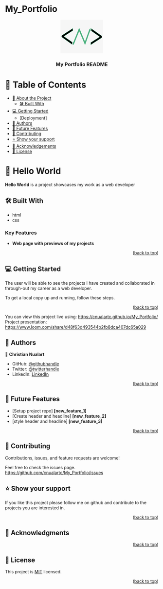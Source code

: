 # My_Portfolio

<a name="readme-top"></a>


<div align="center">
  <img src="./images/my_logo.png" alt="logo" width="140"  height="auto" />
  <br/>

  <h3><b>My Portfolio README</b></h3>

</div>

# 📗 Table of Contents

- [📖 About the Project](#about-project)
  - [🛠 Built With](#built-with)
- [💻 Getting Started](#getting-started)
  - [Deployment]
- [👥 Authors](#authors)
- [🔭 Future Features](#future-features)
- [🤝 Contributing](#contributing)
- [⭐️ Show your support](#support)
- [🙏 Acknowledgements](#acknowledgements)
- [📝 License](#license)



# 📖 Hello World <a name="about-project"></a>

**Hello World** is a project showcases my work as a web developer

## 🛠 Built With <a name="built-with"></a>

- html
- css


### Key Features <a name="key-features"></a>

- **Web page with previews of my projects**

<p align="right">(<a href="#readme-top">back to top</a>)</p>




## 💻 Getting Started <a name="getting-started"></a>

The user will be able to see the projects I have created and collaborated in through-out my career as a web developer.

To get a local copy up and running, follow these steps.


<p align="right">(<a href="#readme-top">back to top</a>)</p>

You can view this project live using: https://cnualartc.github.io/My_Portfolio/
Project presentation: https://www.loom.com/share/d48f63d493544b2fb8dca407dc65a029


## 👥 Authors <a name="authors"></a>


👤 **Christian Nualart**

- GitHub: [@githubhandle](https://github.com/cnualartc)
- Twitter: [@twitterhandle](https://twitter.com/Nualart)
- LinkedIn: [LinkedIn](https://linkedin.com/in/cnualart)


<p align="right">(<a href="#readme-top">back to top</a>)</p>



## 🔭 Future Features <a name="future-features"></a>



- [Setup project repo] **[new_feature_1]**
- [Create header and headline] **[new_feature_2]**
- [style header and headline] **[new_feature_3]**

<p align="right">(<a href="#readme-top">back to top</a>)</p>



## 🤝 Contributing <a name="contributing"></a>

Contributions, issues, and feature requests are welcome!

Feel free to check the issues page. https://github.com/cnualartc/My_Portfolio/issues


## ⭐️ Show your support <a name="support"></a>



If you like this project please follow me on github and contribute to the projects you are interested in.

<p align="right">(<a href="#readme-top">back to top</a>)</p>



## 🙏 Acknowledgments <a name="acknowledgements"></a>





<p align="right">(<a href="#readme-top">back to top</a>)</p>





## 📝 License <a name="license"></a>

This project is [MIT](./LICENSE) licensed.


<p align="right">(<a href="#readme-top">back to top</a>)</p>